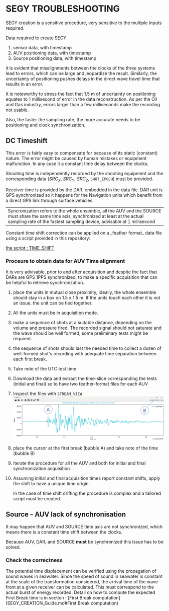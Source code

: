 <h1>SEGY TROUBLESHOOTING</h1>

SEGY creation is a sensitive procedure, very sensitive to the multiple inputs required.

Data required to create SEGY 
1) sensor data, with timestamp
2) AUV positioning data, with timestamp
3) Source positioning data, with timestamp

it is evident that misalignments between the clocks of the three systems lead to errors, which can be large and jeopardize the result.
Similarly, the uncertainty of positioning pushes delays in the direct wave travel time that results in an error.

It is noteworthy to stress the fact that 1.5 m of uncertainty on positioning equates to 1 millisecond of error in the data reconstruction.
As per the Oil and Gas industry, errors larger than a few milliseconds make the recording not usable.

Also, the faster the sampling rate, the more accurate needs to be positioning and clock synchronization.

<h2>DC Timeshift</h2>

This error is fairly easy to compensate for because of its static (constant) nature. The error might be caused by human mistakes or equipment malfunction. In any case it a constant time delay between the clocks.

Shooting time is independently recorded by the shooting equipment and the corresponding data ($SRC_X$, $SRC_Y$, $SRC_Z$, ```SHOT_EPOCH```) must be provided.

Receiver time is provided by the DAR, embedded in the data file. DAR unit is GPS synchronized so it happens for the Navigation units which benefit from a direct GPS link through surface vehicles.

<table><tr><td>Syncronization refers to the whole ensemble, all the AUV and the SOURCE must share the same time axis, synchronized at least at the actual sampling rate of the fastest sampling device, advisable at 1 millisecond</td></tr></table>
Constant time shift correction can be applied on a _feather format_ data file using a script provided in this repository:

[the script : TIME_SHIFT](DAR_TOOLKIT.md#TIME_SHIFT)

<h3>Proceure to obtain data for AUV Time alignment</h3>

It is very advisable, prior to and after acquisition and despite the fact that DARs are GPS 1PPS synchronized, to make a specific acquisition that can be helpful to retrieve synchronization.

1) place the units in mutual close proximity, ideally, the whole ensemble should stay in a box on 1.5 x 1.5 m. If the units touch each other it is not an issue. the unit can be tied together.
2) All the units must be in acquisition mode.
3) make a sequence of shots at a suitable distance, depending on the volume and pressure fired. The recorded signal should not saturate and the wave should be well formed; some preliminary tests might be required.
4) the sequence of shots should last the needed time to collect a dozen of well-formed shot's recording with adequate time separation between each first break.
5) Take note of the UTC test time
6) Download the data and extract the time-slice corresponding the tests (initial and final) so to have two feather-format files for each AUV
7) Inspect the files with ```STREAM_VIEW```
![sketch](/RES/IMG_18.png)
8) place the cursor at the first break (bubble A) and take note of the time (bubble B) 
9) Iterate the procedure for all the AUV and both for initial and final synchronization acquisition
10) Assuming initial and final acquisition times report constant shifts, apply the shift to have a unique time origin.

    In the case of time shift drifting the procedure is complex and a tailored script must be created.
    
<h2>Source - AUV lack of synchronisation</h2>
It may happen that AUV and SOURCE time axis are not synchronized, which means there is a constant time shift between the clocks. 

Because AUV, DAR, and SOURCE **must** be synchronized this issue has to be solved.

<h3>Check the correctness</h3>
The potential time displacement can be verified using the propagation of sound waves in seawater. Since the speed of sound in seawater is constant at the scale of the transformation considered, the arrival time of the wave front at a given receiver can be calculated. This must correspond to the actual burst of energy recorded.
Detail on how to compute the expected First Break time is in section : [First Break computation](SEGY_CREATION_Guide.md#First Break computation)




